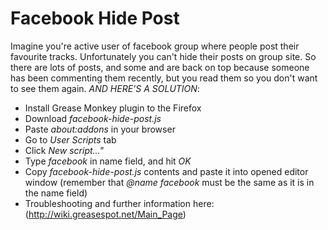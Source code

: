 # Facebook Hide Post
Imagine you're active user of facebook group where people post their favourite
tracks. Unfortunately you can't hide their posts on group site.
So there are lots of posts, and some and are back on top because someone has been commenting them recently, but you read them so you don't want to see them again.
*AND HERE'S A SOLUTION*: 
- Install Grease Monkey plugin to the Firefox
- Download *facebook-hide-post.js* 
- Paste *about:addons* in your browser
- Go to *User Scripts* tab
- Click *New script..."*
- Type *facebook* in name field, and hit *OK*
- Copy *facebook-hide-post.js* contents and paste it into opened editor window
  (remember that *@name facebook* must be the same as it is in the name field)
- Troubleshooting and further information here:
  (http://wiki.greasespot.net/Main_Page)